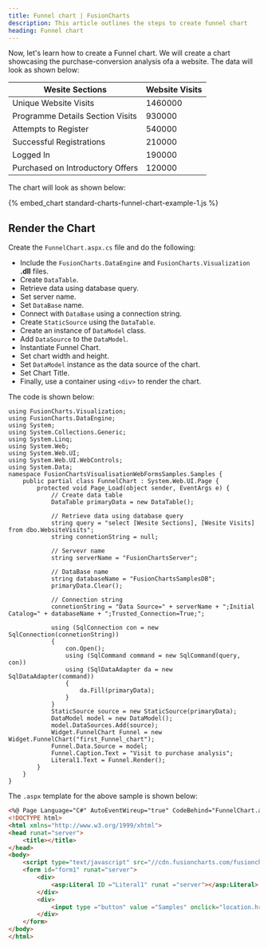 ```yaml
---
title: Funnel chart | FusionCharts
description: This article outlines the steps to create funnel chart
heading: Funnel chart
---
```


Now, let's learn how to create a Funnel chart. We will create a chart showcasing the purchase-conversion analysis ofa a website. The data will look as shown below:

Wesite Sections|Website Visits
-|-
Unique Website Visits|1460000
Programme Details Section Visits|930000
Attempts to Register|540000
Successful Registrations|210000
Logged In|190000
Purchased on Introductory Offers|120000

The chart will look as shown below:

{% embed_chart standard-charts-funnel-chart-example-1.js %}

## Render the Chart

Create the `FunnelChart.aspx.cs` file and do the following:

* Include the `FusionCharts.DataEngine` and `FusionCharts.Visualization` **.dll** files. 
* Create `DataTable`.
* Retrieve data using database query.
* Set server name.
* Set `DataBase` name.
* Connect with `DataBase` using a connection string.
* Create `StaticSource` using the `DataTable`.
* Create an instance of `DataModel` class.
* Add `DataSource` to the `DataModel`.
* Instantiate Funnel Chart.
* Set chart width and height.
* Set `DataModel` instance as the data source of the chart.
* Set Chart Title.
* Finally, use a container using `<div>` to render the chart.

The code is shown below:

```aspnet
using FusionCharts.Visualization;
using FusionCharts.DataEngine;
using System;
using System.Collections.Generic;
using System.Linq;
using System.Web;
using System.Web.UI;
using System.Web.UI.WebControls;
using System.Data;
namespace FusionChartsVisualisationWebFormsSamples.Samples {
    public partial class FunnelChart : System.Web.UI.Page {
        protected void Page_Load(object sender, EventArgs e) {
            // Create data table
            DataTable primaryData = new DataTable();
            
            // Retrieve data using database query
            string query = "select [Wesite Sections], [Wesite Visits] from dbo.WebsiteVisits";
            string connetionString = null;
            
            // Servevr name
            string serverName = "FusionChartsServer";
            
            // DataBase name
            string databaseName = "FusionChartsSamplesDB";
            primaryData.Clear();
            
            // Connection string
            connetionString = "Data Source=" + serverName + ";Initial Catalog=" + databaseName + ";Trusted_Connection=True;";

            using (SqlConnection con = new SqlConnection(connetionString))
            {
                con.Open();
                using (SqlCommand command = new SqlCommand(query, con))
                using (SqlDataAdapter da = new SqlDataAdapter(command))
                {
                    da.Fill(primaryData);
                }
            }
            StaticSource source = new StaticSource(primaryData);
            DataModel model = new DataModel();
            model.DataSources.Add(source);
            Widget.FunnelChart Funnel = new Widget.FunnelChart("first_Funnel_chart");
            Funnel.Data.Source = model;
            Funnel.Caption.Text = "Visit to purchase analysis";
            Literal1.Text = Funnel.Render();
        }
    }
}
```

The `.aspx` template for the above sample is shown below:

```html
<%@ Page Language="C#" AutoEventWireup="true" CodeBehind="FunnelChart.aspx.cs" Inherits="FusionChartsVisualisationWebFormsSamples.Samples.FunnelChart" %>
<!DOCTYPE html>
<html xmlns="http://www.w3.org/1999/xhtml">
<head runat="server">
    <title></title>
</head>
<body>
    <script type="text/javascript" src="//cdn.fusioncharts.com/fusioncharts/latest/fusioncharts.js"></script>
    <form id="form1" runat="server">
        <div>
            <asp:Literal ID ="Literal1" runat ="server"></asp:Literal>
        </div>
        <div>
            <input type ="button" value ="Samples" onclick="location.href = 'Index.aspx';" />
        </div>
    </form>
</body>
</html>
```